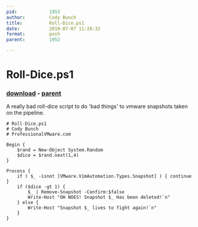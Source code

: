 ```yaml
---
pid:            1953
author:         Cody Bunch
title:          Roll-Dice.ps1
date:           2010-07-07 11:28:32
format:         posh
parent:         1952

---
```


# Roll-Dice.ps1

### [download](Scripts\1953.ps1) - [parent](Scripts\1952.md)

A really bad roll-dice script to do 'bad things' to vmware snapshots taken on the pipeline.

```posh
# Roll-Dice.ps1
# Cody Bunch
# ProfessionalVMware.com

Begin {
	$rand = New-Object System.Random
	$dice = $rand.next(1,4)
}

Process {
	if ( $_ -isnot [VMware.VimAutomation.Types.Snapshot] ) { continue }
	if ($dice -gt 1) { 
		$_ | Remove-Snapshot -Confirm:$false
		Write-Host "OH NOES! Snapshot $_ Has been deleted!`n" 
	} else {
		Write-Host "Snapshot $_ lives to fight again!`n"
	}
}
```
